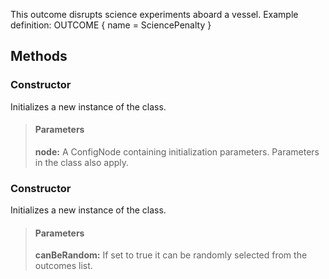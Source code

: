             
This outcome disrupts science experiments aboard a vessel. Example definition: OUTCOME { name = SciencePenalty }   
        
## Methods


### Constructor
Initializes a new instance of the class.
> #### Parameters
> **node:** A ConfigNode containing initialization parameters. Parameters in the class also apply.


### Constructor
Initializes a new instance of the class.
> #### Parameters
> **canBeRandom:** If set to true it can be randomly selected from the outcomes list.


